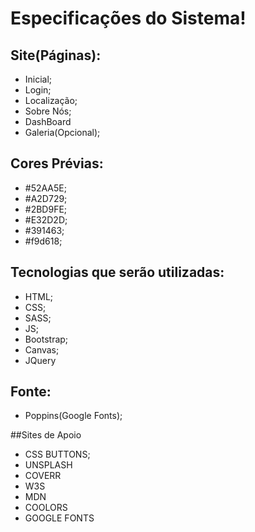 # Especificações do Sistema!

## Site(Páginas): 

- Inicial;
- Login;
- Localização;
- Sobre Nós;
- DashBoard
- Galeria(Opcional);

## Cores Prévias: 

- #52AA5E;
- #A2D729;
- #2BD9FE;
- #E32D2D;
- #391463;
- #f9d618;

## Tecnologias que serão utilizadas:

- HTML;
- CSS;
- SASS;
- JS;
- Bootstrap;
- Canvas;
- JQuery

## Fonte:

- Poppins(Google Fonts);

##Sites de Apoio
- CSS BUTTONS;
- UNSPLASH
- COVERR
- W3S
- MDN
- COOLORS
- GOOGLE FONTS
